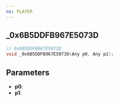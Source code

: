 ```yaml
---
ns: PLAYER
---
```

## _0x6B5DDFB967E5073D

```c
// 0x6B5DDFB967E5073D
void _0x6B5DDFB967E5073D(Any p0, Any p1);
```

## Parameters
* **p0**:
* **p1**:
